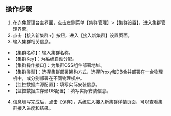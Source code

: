 ## 操作步骤
1. 在赤兔管理台主界面，点击左侧菜单【集群管理】>【集群设置】，进入集群管理界面。
2. 	点击【接入新集群+】按钮，进入【接入新集群】设置页面。
3. 	输入集群相关信息。
 - 【集群名称】：输入集群名称。
 - 【集群Key】：为系统自动分配。
 - 【集群操作接口】：为集群OSS组件部署地址。
 - 【集群类型】：选择集群部署架构方式，选择Proxy和DB合并部署在一台物理机中，或分别部署在不同物理机中。
 - 【监控数据库源配置】：填写实际安装信息。
 - 【监控数据库存储DB配置】：填写实际安装信息。
4.	信息填写完成后，点击【保存】，系统进入接入新集群详情页面，可以查看集群接入进度和结果。
